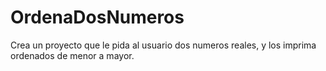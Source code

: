 # OrdenaDosNumeros
Crea un proyecto que le pida al usuario dos numeros reales, y los imprima ordenados de menor a mayor.
